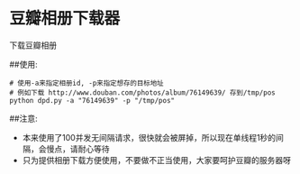 豆瓣相册下载器
============


下载豆瓣相册

##使用:

	# 使用-a来指定相册id, -p来指定想存的目标地址
	# 例如下载 http://www.douban.com/photos/album/76149639/ 存到/tmp/pos
    python dpd.py -a "76149639" -p "/tmp/pos"

##注意:

* 本来使用了100并发无间隔请求，很快就会被屏掉，所以现在单线程1秒的间隔，会慢点，请耐心等待
* 只为提供相册下载方便使用，不要做不正当使用，大家要呵护豆瓣的服务器呀
